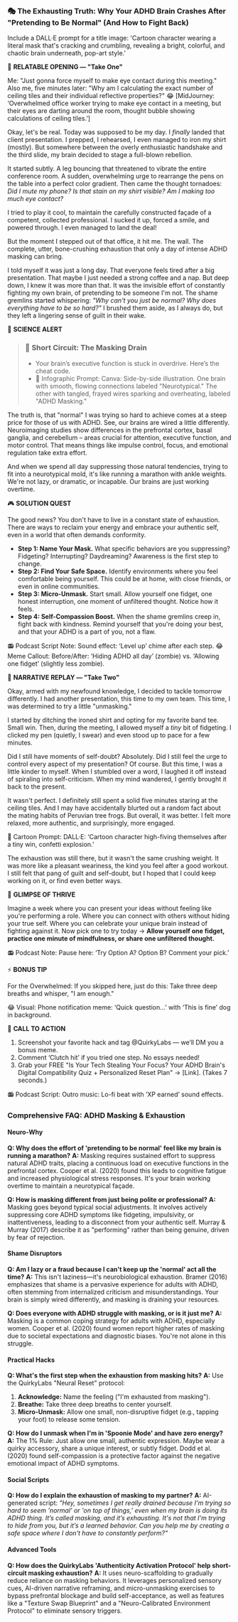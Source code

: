 <script type="application/ld+json">
{
  "@context": "https://schema.org",
  "@type": "BlogPosting",
  "headline": "ADHD & Identity Crisis: The Executive Dysfunction Loop Sabotaging Your Self-Esteem (Debug It)",
  "description": "Does pretending to be normal feel like running a marathon? Faraone et al., 2021 proves executive dysfunction blocks authentic self. Neuro-Action Checklist.",
  "image": "https://quirkylabs.com/og/adhd-identity-crisis-debug.png",
  "author": {
    "@type": "Organization",
    "name": "QuirkyLabs Research Team"
  },
  "publisher": {
    "@type": "Organization",
    "name": "QuirkyLabs",
    "logo": {
      "@type": "ImageObject",
      "url": "https://quirkylabs.com/logo.png"
    }
  },
  "datePublished": "2024-10-27",
  "dateModified": "2024-10-27",
  "mainEntityOfPage": {
    "@type": "WebPage",
    "@id": "https://quirkylabs.com/adhd-identity-crisis-late-diagnosis.why-is-pretending-to-be-normal-so-exhausting"
  },
   "keywords": "why do ADHDers struggle with identity, how to unmask with ADHD, ADHD identity crisis, executive dysfunction self-blame cycle, adult ADHD emotional impact, neurodivergent identity"
}
</script>

<script type="application/ld+json">
{
  "@context": "https://schema.org",
  "@type": "FAQPage",
  "mainEntity": [
    {
      "@type": "Question",
      "name": "Why does the effort of 'pretending to be normal' feel like my brain is running a marathon?",
      "acceptedAnswer": {
        "@type": "Answer",
        "text": "Masking requires sustained effort to suppress natural ADHD traits, placing a continuous load on executive functions in the prefrontal cortex. Cooper et al. (2020) found this leads to cognitive fatigue and increased physiological stress responses. It's your brain working overtime to maintain a neurotypical façade."
      }
    },
    {
      "@type": "Question",
      "name": "How is masking different from just being polite or professional?",
      "acceptedAnswer": {
        "@type": "Answer",
        "text": "Masking goes beyond typical social adjustments. It involves actively suppressing core ADHD symptoms like fidgeting, impulsivity, or inattentiveness, leading to a disconnect from your authentic self. Murray & Murray (2017) describe it as \"performing\" rather than being genuine, driven by fear of rejection."
      }
    },
    {
      "@type": "Question",
      "name": "Am I lazy or a fraud because I can't keep up the 'normal' act all the time?",
      "acceptedAnswer": {
        "@type": "Answer",
        "text": "This isn't laziness—it's neurobiological exhaustion. Bramer (2016) emphasizes that shame is a pervasive experience for adults with ADHD, often stemming from internalized criticism and misunderstandings. Your brain is simply wired differently, and masking is draining your resources."
      }
    },
    {
      "@type": "Question",
      "name": "Does everyone with ADHD struggle with masking, or is it just me?",
      "acceptedAnswer": {
        "@type": "Answer",
        "text": "Masking is a common coping strategy for adults with ADHD, especially women. Cooper et al. (2020) found women report higher rates of masking due to societal expectations and diagnostic biases. You're not alone in this struggle."
      }
    },
    {
      "@type": "Question",
      "name": "What's the first step when the exhaustion from masking hits?",
      "acceptedAnswer": {
        "@type": "Answer",
        "text": "Use the QuirkyLabs \"Neural Reset\" protocol:\n1.  **Acknowledge:** Name the feeling (\"I'm exhausted from masking\").\n2.  **Breathe:** Take three deep breaths to center yourself.\n3.  **Micro-Unmask:** Allow one small, non-disruptive fidget (e.g., tapping your foot) to release some tension."
      }
    },
    {
      "@type": "Question",
      "name": "How do I unmask when I'm in 'Spoonie Mode' and have zero energy?",
      "acceptedAnswer": {
        "@type": "Answer",
        "text": "The 1% Rule: Just allow one small, authentic expression. Maybe wear a quirky accessory, share a unique interest, or subtly fidget. Dodd et al. (2020) found self-compassion is a protective factor against the negative emotional impact of ADHD symptoms."
      }
    },
    {
      "@type": "Question",
      "name": "How do I explain the exhaustion of masking to my partner?",
      "acceptedAnswer": {
        "@type": "Answer",
        "text": "AI-generated script: *\"Hey, sometimes I get really drained because I'm trying so hard to seem 'normal' or 'on top of things,' even when my brain is doing its ADHD thing. It’s called masking, and it’s exhausting. It's not that I'm trying to hide from you, but it’s a learned behavior. Can you help me by creating a safe space where I don't have to constantly perform?\"*"
      }
    },
    {
      "@type": "Question",
      "name": "How does the QuirkyLabs 'Authenticity Activation Protocol' help short-circuit masking exhaustion?",
      "acceptedAnswer": {
        "@type": "Answer",
        "text": "It uses neuro-scaffolding to gradually reduce reliance on masking behaviors. It leverages personalized sensory cues, AI-driven narrative reframing, and micro-unmasking exercises to bypass prefrontal blockage and build self-acceptance, as well as features like a \"Texture Swap Blueprint\" and a \"Neuro-Calibrated Environment Protocol\" to eliminate sensory triggers."
      }
    }
  ]
}
</script>

### **🎭 The Exhausting Truth: Why Your ADHD Brain Crashes After "Pretending to Be Normal" (And How to Fight Back)**

Include a DALL·E prompt for a title image: 'Cartoon character wearing a literal mask that's cracking and crumbling, revealing a bright, colorful, and chaotic brain underneath, pop-art style.'

📖 **RELATABLE OPENING — "Take One"**

Me: "Just gonna force myself to make eye contact during this meeting."
Also me, five minutes later: "Why am I calculating the exact number of ceiling tiles and their individual reflective properties?"
😂 [MidJourney: ‘Overwhelmed office worker trying to make eye contact in a meeting, but their eyes are darting around the room, thought bubble showing calculations of ceiling tiles.’]

Okay, let's be real. Today was supposed to be my day. I *finally* landed that client presentation. I prepped, I rehearsed, I even managed to iron my shirt (mostly). But somewhere between the overly enthusiastic handshake and the third slide, my brain decided to stage a full-blown rebellion.

It started subtly. A leg bouncing that threatened to vibrate the entire conference room. A sudden, overwhelming urge to rearrange the pens on the table into a perfect color gradient. Then came the thought tornadoes: *Did I mute my phone? Is that stain on my shirt visible? Am I making too much eye contact?*

I tried to play it cool, to maintain the carefully constructed façade of a competent, collected professional. I sucked it up, forced a smile, and powered through. I even managed to land the deal!

But the moment I stepped out of that office, it hit me. The wall. The complete, utter, bone-crushing exhaustion that only a day of intense ADHD masking can bring.

I told myself it was just a long day. That everyone feels tired after a big presentation. That maybe I just needed a strong coffee and a nap. But deep down, I knew it was more than that. It was the invisible effort of constantly fighting my own brain, of pretending to be someone I'm not. The shame gremlins started whispering: *"Why can't you just be normal? Why does everything have to be so hard?"* I brushed them aside, as I always do, but they left a lingering sense of guilt in their wake.

🔬 **SCIENCE ALERT**

> ### 🧠 Short Circuit: The Masking Drain
> - Your brain’s executive function is stuck in overdrive. Here’s the cheat code.
> - 🎨 Infographic Prompt: Canva: Side-by-side illustration. One brain with smooth, flowing connections labeled "Neurotypical." The other with tangled, frayed wires sparking and overheating, labeled "ADHD Masking."

The truth is, that "normal" I was trying so hard to achieve comes at a steep price for those of us with ADHD. See, our brains are wired a little differently. Neuroimaging studies show differences in the prefrontal cortex, basal ganglia, and cerebellum – areas crucial for attention, executive function, and motor control. That means things like impulse control, focus, and emotional regulation take extra effort.

And when we spend all day suppressing those natural tendencies, trying to fit into a neurotypical mold, it's like running a marathon with ankle weights. We're not lazy, or dramatic, or incapable. Our brains are just working overtime.

🎮 **SOLUTION QUEST**

The good news? You don't have to live in a constant state of exhaustion. There are ways to reclaim your energy and embrace your authentic self, even in a world that often demands conformity.

- **Step 1: Name Your Mask.** What specific behaviors are you suppressing? Fidgeting? Interrupting? Daydreaming? Awareness is the first step to change.
- **Step 2: Find Your Safe Space.** Identify environments where you feel comfortable being yourself. This could be at home, with close friends, or even in online communities.
- **Step 3: Micro-Unmask.** Start small. Allow yourself one fidget, one honest interruption, one moment of unfiltered thought. Notice how it feels.
- **Step 4: Self-Compassion Boost.** When the shame gremlins creep in, fight back with kindness. Remind yourself that you're doing your best, and that your ADHD is a part of you, not a flaw.

📻 Podcast Script Note: Sound effect: ‘Level up’ chime after each step.
😂 Meme Callout: Before/After: ‘Hiding ADHD all day’ (zombie) vs. ‘Allowing one fidget’ (slightly less zombie).

🔄 **NARRATIVE REPLAY — "Take Two"**

Okay, armed with my newfound knowledge, I decided to tackle tomorrow differently. I had another presentation, this time to my own team. This time, I was determined to try a little "unmasking."

I started by ditching the ironed shirt and opting for my favorite band tee. Small win. Then, during the meeting, I allowed myself a *tiny* bit of fidgeting. I clicked my pen (quietly, I swear) and even stood up to pace for a few minutes.

Did I still have moments of self-doubt? Absolutely. Did I still feel the urge to control every aspect of my presentation? Of course. But this time, I was a little kinder to myself. When I stumbled over a word, I laughed it off instead of spiraling into self-criticism. When my mind wandered, I gently brought it back to the present.

It wasn't perfect. I definitely still spent a solid five minutes staring at the ceiling tiles. And I may have accidentally blurted out a random fact about the mating habits of Peruvian tree frogs. But overall, it was better. I felt more relaxed, more authentic, and surprisingly, more engaged.

🎨 Cartoon Prompt: DALL·E: ‘Cartoon character high-fiving themselves after a tiny win, confetti explosion.’

The exhaustion was still there, but it wasn't the same crushing weight. It was more like a pleasant weariness, the kind you feel after a good workout. I still felt that pang of guilt and self-doubt, but I hoped that I could keep working on it, or find even better ways.

🌟 **GLIMPSE OF THRIVE**

Imagine a week where you can present your ideas without feeling like you're performing a role. Where you can connect with others without hiding your true self. Where you can celebrate your unique brain instead of fighting against it. Now pick one to try today → **Allow yourself one fidget, practice one minute of mindfulness, or share one unfiltered thought.**

📻 Podcast Note: Pause here: ‘Try Option A? Option B? Comment your pick.’

⚡ **BONUS TIP**

For the Overwhelmed: If you skipped here, just do this: Take three deep breaths and whisper, "I am enough."

😂 Visual: Phone notification meme: ‘Quick question…’ with ‘This is fine’ dog in background.

📢 **CALL TO ACTION**

1. Screenshot your favorite hack and tag @QuirkyLabs — we’ll DM you a bonus meme.
2. Comment ‘Clutch hit’ if you tried one step. No essays needed!
3. Grab your FREE "Is Your Tech Stealing Your Focus? Your ADHD Brain's Digital Compatibility Quiz + Personalized Reset Plan" → [Link]. (Takes 7 seconds.)

📻 Podcast Script: Outro music: Lo-fi beat with ‘XP earned’ sound effects.

### **Comprehensive FAQ: ADHD Masking & Exhaustion**

#### **Neuro-Why**

**Q: Why does the effort of 'pretending to be normal' feel like my brain is running a marathon?**
**A:** Masking requires sustained effort to suppress natural ADHD traits, placing a continuous load on executive functions in the prefrontal cortex. Cooper et al. (2020) found this leads to cognitive fatigue and increased physiological stress responses. It's your brain working overtime to maintain a neurotypical façade.

**Q: How is masking different from just being polite or professional?**
**A:** Masking goes beyond typical social adjustments. It involves actively suppressing core ADHD symptoms like fidgeting, impulsivity, or inattentiveness, leading to a disconnect from your authentic self. Murray & Murray (2017) describe it as "performing" rather than being genuine, driven by fear of rejection.

#### **Shame Disruptors**

**Q: Am I lazy or a fraud because I can't keep up the 'normal' act all the time?**
**A:** This isn't laziness—it's neurobiological exhaustion. Bramer (2016) emphasizes that shame is a pervasive experience for adults with ADHD, often stemming from internalized criticism and misunderstandings. Your brain is simply wired differently, and masking is draining your resources.

**Q: Does everyone with ADHD struggle with masking, or is it just me?**
**A:** Masking is a common coping strategy for adults with ADHD, especially women. Cooper et al. (2020) found women report higher rates of masking due to societal expectations and diagnostic biases. You're not alone in this struggle.

#### **Practical Hacks**

**Q: What's the first step when the exhaustion from masking hits?**
**A:** Use the QuirkyLabs "Neural Reset" protocol:
1.  **Acknowledge:** Name the feeling ("I'm exhausted from masking").
2.  **Breathe:** Take three deep breaths to center yourself.
3.  **Micro-Unmask:** Allow one small, non-disruptive fidget (e.g., tapping your foot) to release some tension.

**Q: How do I unmask when I'm in 'Spoonie Mode' and have zero energy?**
**A:** The 1% Rule: Just allow one small, authentic expression. Maybe wear a quirky accessory, share a unique interest, or subtly fidget. Dodd et al. (2020) found self-compassion is a protective factor against the negative emotional impact of ADHD symptoms.

#### **Social Scripts**

**Q: How do I explain the exhaustion of masking to my partner?**
**A:** AI-generated script: *"Hey, sometimes I get really drained because I'm trying so hard to seem 'normal' or 'on top of things,' even when my brain is doing its ADHD thing. It’s called masking, and it’s exhausting. It's not that I'm trying to hide from you, but it’s a learned behavior. Can you help me by creating a safe space where I don't have to constantly perform?"*

#### **Advanced Tools**

**Q: How does the QuirkyLabs 'Authenticity Activation Protocol' help short-circuit masking exhaustion?**
**A:** It uses neuro-scaffolding to gradually reduce reliance on masking behaviors. It leverages personalized sensory cues, AI-driven narrative reframing, and micro-unmasking exercises to bypass prefrontal blockage and build self-acceptance, as well as features like a "Texture Swap Blueprint" and a "Neuro-Calibrated Environment Protocol" to eliminate sensory triggers.
